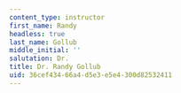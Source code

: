 ```yaml
---
content_type: instructor
first_name: Randy
headless: true
last_name: Gollub
middle_initial: ''
salutation: Dr.
title: Dr. Randy Gollub
uid: 36cef434-66a4-d5e3-e5e4-300d82532411
---
```

